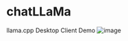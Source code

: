 # chatLLaMa
llama.cpp Desktop Client Demo 
![image](https://user-images.githubusercontent.com/81917660/227718580-3c55a4b0-117d-4661-a4ea-1ac5a87244d6.png)
